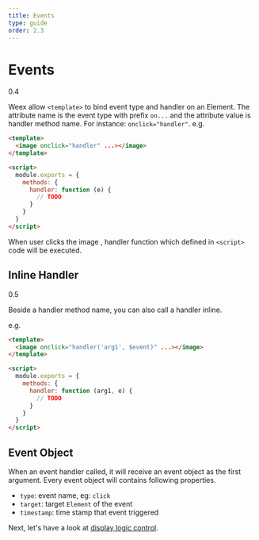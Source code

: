 ```yaml
---
title: Events
type: guide
order: 2.3
---
```


#  Events
<span class="weex-version">0.4</span>

Weex allow `<template>` to bind event type and handler on an Element. The attribute name is the event type with prefix `on...` and the attribute value is handler method name. For instance: `onclick="handler"`. e.g.

```html
<template>
  <image onclick="handler" ...></image>
</template>

<script>
  module.exports = {
    methods: {
      handler: function (e) {
        // TODO
      }
    }
  }
</script>
```

When user clicks the image , handler function which defined in `<script>` code will be executed.

## Inline Handler 
<span class="weex-version">0.5</span>

Beside a handler method name, you can also call a handler inline.

e.g.
```html
<template>
  <image onclick="handler('arg1', $event)" ...></image>
</template>

<script>
  module.exports = {
    methods: {
      handler: function (arg1, e) {
        // TODO
      }
    }
  }
</script>
```

## Event Object

When an event handler called, it will receive an event object as the first argument. Every event object will contains following properties.

* `type`: event name, eg: `click`
* `target`: target `Element` of the event
* `timestamp`: time stamp that event triggered

Next, let's have a look at [display logic control](./display-logic.md).
